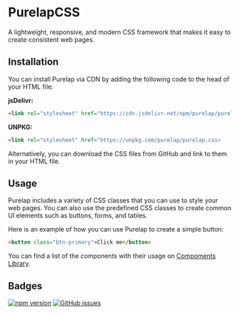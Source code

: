 # PurelapCSS
A lightweight, responsive, and modern CSS framework that makes it easy to create consistent web pages.

## Installation
You can install Purelap via CDN by adding the following code to the head of your HTML file:

**jsDelivr:**
```html
<link rel="stylesheet" href="https://cdn.jsdelivr.net/npm/purelap/purelap.min.css">
```

**UNPKG:**
```html
<link rel="stylesheet" href="https://unpkg.com/purelap/purelap.css>
```

Alternatively, you can download the CSS files from GitHub and link to them in your HTML file.

## Usage
Purelap includes a variety of CSS classes that you can use to style your web pages. You can also use the predefined CSS classes to create common UI elements such as buttons, forms, and tables.

Here is an example of how you can use Purelap to create a simple button:

```html
<button class="btn-primary">Click me</button>
```

You can find a list of the components with their usage on [Compoments Library](https://github.com/KneesDev/PurelapCSS/wiki/Components-Library).

## Badges

[![npm version](https://badge.fury.io/js/purelap.svg)](https://badge.fury.io/js/purelap)
[![GitHub issues](https://img.shields.io/github/issues/KneesDev/PurelapCSS)](https://github.com/KneesDev/PurelapCSS/issues)
